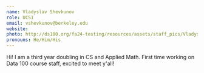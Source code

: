 ```yaml
---
name: Vladyslav Shevkunov
role: UCS1
email: vshevkunov@berkeley.edu
website: 
photo: http://ds100.org/fa24-testing/resources/assets/staff_pics/Vladyslav_Shevkunov.jpg
pronouns: He/Him/His
---
```

Hi! I am a third year doubling in CS and Applied Math. First time working on Data 100 course staff, excited to meet y'all!
